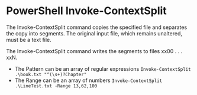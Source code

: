 PowerShell Invoke-ContextSplit
=
The Invoke-ContextSplit command copies the specified file and separates the copy into segments.
The original input file, which remains unaltered, must be a text file.

The Invoke-ContextSplit command writes the segments to files xx00 . . . xxN.

* The Pattern can be an array of regular expressions `Invoke-ContextSplit .\book.txt "^(\s+)?Chapter"`
* The Range can be an array of numbers `Invoke-ContextSplit .\LineTest.txt -Range 13,62,100`

